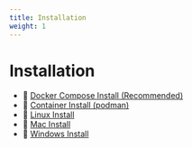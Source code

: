 ```yaml
---
title: Installation
weight: 1
---
```


# Installation
  * 🐳 [Docker Compose Install (Recommended)](docker_compose_install.md) 
  * 🦦 [Container Install (podman)](container_install.md) 
  * 🐧 [Linux Install](linux_install.md) 
  * 🍎 [Mac Install](mac_install.md) 
  * 💙 [Windows Install](windows_install.md) 